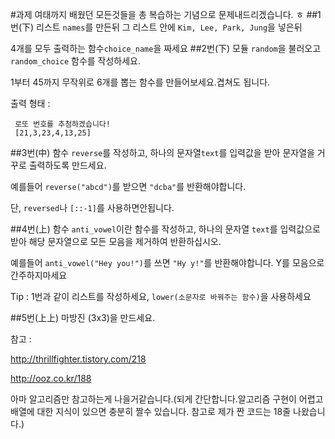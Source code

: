 #과제
여태까지 배웠던 모든것들을 총 복습하는 기념으로 문제내드리겠습니다. ㅎ
##1번(下)
리스트 `names`를 만든뒤 그 리스트 안에 `Kim, Lee, Park, Jung`을 넣은뒤 

4개를 모두 출력하는 함수`choice_name`을 짜세요
##2번(下)
모듈 `random`을 불러오고  `random_choice` 함수를 작성하세요.

1부터 45까지 무작위로 6개를 뽑는 함수를 만들어보세요.겹쳐도 됩니다.

출력 형태 : 

	 로또 번호를 추첨하겠습니다!
	 [21,3,23,4,13,25]
	 

##3번(中)
함수 `reverse`를 작성하고, 하나의 문자열`text`를 입력값을 받아 문자열을 거꾸로 출력하도록 만드세요.

예를들어 `reverse("abcd")`를 받으면 `"dcba"`를 반환해야합니다.

단, `reversed`나 `[::-1]`를 사용하면안됩니다.

##4번(上)
함수 `anti_vowel`이란 함수를 작성하고, 하나의 문자열 `text`를 입력값으로 받아 해당 문자열으로 모든 모음을 제거하여 반환하십시오.

예를들어 `anti_vowel("Hey you!")`를 쓰면 `"Hy y!"`를 반환해야합니다.
Y를 모음으로 간주하지마세요

Tip : 1번과 같이  리스트를 작성하세요, `lower(소문자로 바꿔주는 함수)`을 사용하세요

##5번(上上)
마방진 (3x3)을 만드세요.

참고 : 

http://thrillfighter.tistory.com/218

http://ooz.co.kr/188

아마 알고리즘만 참고하는게 나을거같습니다.(되게 간단합니다.알고리즘 구현이 어렵고 배열에 대한 지식이 있으면 충분히 짤수 있습니다. 참고로 제가 짠 코드는 18줄 나왔습니다.)

